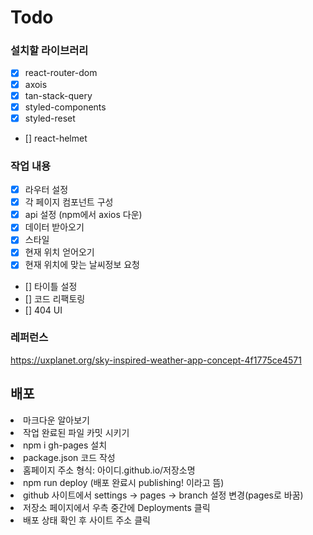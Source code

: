 # Todo

### 설치할 라이브러리

- [x] react-router-dom
- [x] axois
- [x] tan-stack-query
- [x] styled-components
- [x] styled-reset
- [] react-helmet

### 작업 내용

- [x] 라우터 설정
- [x] 각 페이지 컴포넌트 구성
- [x] api 설정 (npm에서 axios 다운)
- [x] 데이터 받아오기
- [x] 스타일
- [x] 현재 위치 얻어오기
- [x] 현재 위치에 맞는 날씨정보 요청
- [] 타이틀 설정
- [] 코드 리팩토링
- [] 404 UI

### 레퍼런스

https://uxplanet.org/sky-inspired-weather-app-concept-4f1775ce4571

## 배포

<li> 마크다운 알아보기
<li> 작업 완료된 파일 카밋 시키기
<li> npm i gh-pages 설치
<li> package.json 코드 작성
<li> 홈페이지 주소 형식: 아이디.github.io/저장소명
<li> npm run deploy (배포 완료시 publishing! 이라고 뜸)
<li> github 사이트에서 settings -> pages -> branch 설정 변경(pages로 바꿈)
<li> 저장소 페이지에서 우측 중간에 Deployments 클릭
<li> 배포 상태 확인 후 사이트 주소 클릭
